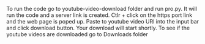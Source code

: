 To run the code go to youtube-video-download folder and run pro.py.
It will run the code and a server link is created.
Ctlr + click on the https port link and the web page is poped up.
Paste to youtube video URl into the input bar and click download button.
Your download will start shortly.
To see if the youtube videos are downloaded go to Downloads folder
